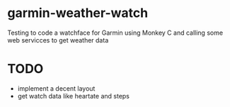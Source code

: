 # garmin-weather-watch
Testing to code a watchface for Garmin using Monkey C and calling some web servicces to get weather data
# TODO
- implement a decent layout
-  get watch data like heartate and steps

